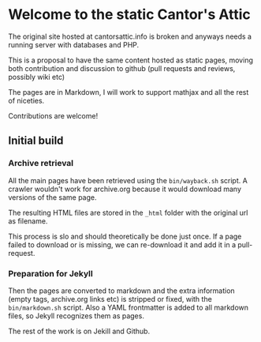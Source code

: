 # Welcome to the static Cantor's Attic

The original site hosted at cantorsattic.info is broken and anyways needs a running server with databases and PHP.

This is a proposal to have the same content hosted as static pages, moving both contribution and discussion to
github (pull requests and reviews, possibly wiki etc)

The pages are in Markdown, I will work to support mathjax and all the rest of niceties.

Contributions are welcome!

## Initial build

### Archive retrieval

All the main pages have been retrieved using the `bin/wayback.sh` script. A crawler
wouldn't work for archive.org because it would download many versions of the same page.

The resulting HTML files are stored in the `_html` folder with the original url as filename.

This process is slo and should theoretically be done just once. If a page
failed to download or is missing, we can re-download it and add it in a pull-request.

### Preparation for Jekyll

Then the pages are converted to markdown and the extra information (empty tags,
archive.org links etc) is stripped or fixed, with the `bin/markdown.sh` script. 
Also a YAML frontmatter is added to all markdown files, so Jekyll recognizes 
them as pages.

The rest of the work is on Jekill and Github.


